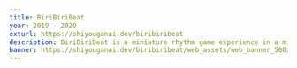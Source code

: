 ```yaml
---
title: BiriBiriBeat
year: 2019 - 2020
exturl: https://shiyouganai.dev/biribiribeat
description: BiriBiriBeat is a miniature rhythm game experience in a microscopic 28KB package! Join your robotic guide Navi and groove together to square wave sounds as you tap your way to the top of the scoreboard! This is my first fully-featured game for the platform.
banner: https://shiyouganai.dev/biribiribeat/web_assets/web_banner_500x120.png
---
```

